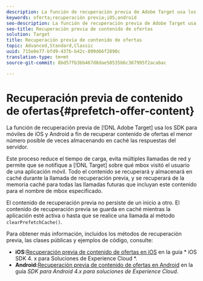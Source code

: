 ```yaml
---
description: La función de recuperación previa de Adobe Target usa los SDK para móviles de iOS y Android a fin de recuperar contenido de ofertas el menor número posible de veces almacenando en caché las respuestas del servidor.
keywords: oferta;recuperación previa;iOS;android
seo-description: La función de recuperación previa de Adobe Target usa los SDK para móviles de iOS y Android a fin de recuperar contenido de ofertas el menor número posible de veces almacenando en caché las respuestas del servidor.
seo-title: Recuperación previa de contenido de ofertas
solution: Target
title: Recuperación previa de contenido de ofertas
topic: Advanced,Standard,Classic
uuid: 715e0e77-bfd9-437b-b42c-899d66f2890c
translation-type: tm+mt
source-git-commit: 8bd57fb3bb467d8dae50535b6c367995f2acabac

---
```



# Recuperación previa de contenido de ofertas{#prefetch-offer-content}

La función de recuperación previa de [!DNL Adobe Target] usa los SDK para móviles de iOS y Android a fin de recuperar contenido de ofertas el menor número posible de veces almacenando en caché las respuestas del servidor.

Este proceso reduce el tiempo de carga, evita múltiples llamadas de red y permite que se notifique a [!DNL Target] sobre qué mbox visitó el usuario de una aplicación móvil. Todo el contenido se recuperará y almacenará en caché durante la llamada de recuperación previa, y se recuperará de la memoria caché para todas las llamadas futuras que incluyan este contenido para el nombre de mbox especificado.

El contenido de recuperación previa no persiste de un inicio a otro. El contenido de recuperación previa se guarda en caché mientras la aplicación esté activa o hasta que se realice una llamada al método `clearPrefetchCache()`.

Para obtener más información, incluidos los métodos de recuperación previa, las clases públicas y ejemplos de código, consulte:

* **iOS:**[Recuperación previa de contenido de ofertas en iOS](https://marketing.adobe.com/resources/help/en_US/mobile/ios/c_mob_target-prefetch_ios.html) en la guía * iOS SDK 4. x para Soluciones de Experience Cloud *.
* **Android:**[Recuperación previa de contenido de ofertas en Android](https://marketing.adobe.com/resources/help/en_US/mobile/android/c_mob_target-prefetch_android.html) en la guía *SDK para Android 4.x para soluciones de Experience Cloud*.